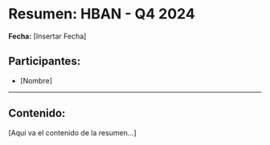 # Resumen: HBAN - Q4 2024

**Fecha:** [Insertar Fecha]

## Participantes:
* [Nombre]

---

## Contenido:

[Aquí va el contenido de la resumen...]